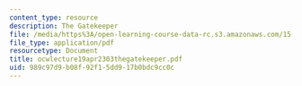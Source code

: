 ```yaml
---
content_type: resource
description: The Gatekeeper
file: /media/https%3A/open-learning-course-data-rc.s3.amazonaws.com/15-310-managerial-psychology-laboratory-spring-2003/989c97d9b08f92f15dd917b0bdc9cc0c_ocwlecture19apr2303thegatekeeper.pdf
file_type: application/pdf
resourcetype: Document
title: ocwlecture19apr2303thegatekeeper.pdf
uid: 989c97d9-b08f-92f1-5dd9-17b0bdc9cc0c
---
```

